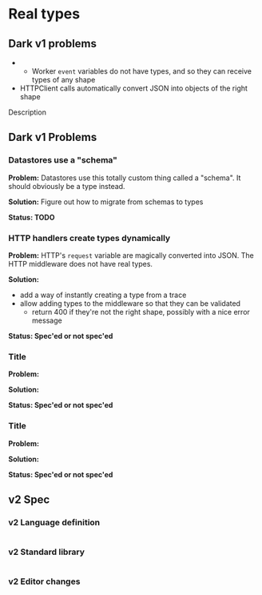 # Real types

## Dark v1 problems



* * Worker  `event` variables do not have types, and so they can receive types of any shape
* HTTPClient calls automatically convert JSON into objects of the right shape

Description

## Dark v1 Problems

### Datastores use a "schema"

**Problem:** Datastores use this totally custom thing called a "schema". It should obviously be a type instead.

**Solution:** Figure out how to migrate from schemas to types

**Status: TODO**

### HTTP handlers create types dynamically

**Problem:** HTTP's `request` variable are magically converted into JSON. The HTTP middleware does not have real types.

**Solution:**

* add a way of instantly creating a type from a trace
* allow adding types to the middleware so that they can be validated
  * return 400 if they're not the right shape, possibly with a nice error message

**Status: Spec'ed or not spec'ed**

### Title

**Problem:** 

**Solution:** 

**Status: Spec'ed or not spec'ed**

### Title

**Problem:** 

**Solution:** 

**Status: Spec'ed or not spec'ed**

## 

## v2 Spec

### v2 Language definition

```text

```

### v2 Standard library

```text

```

### v2 Editor changes

### 


